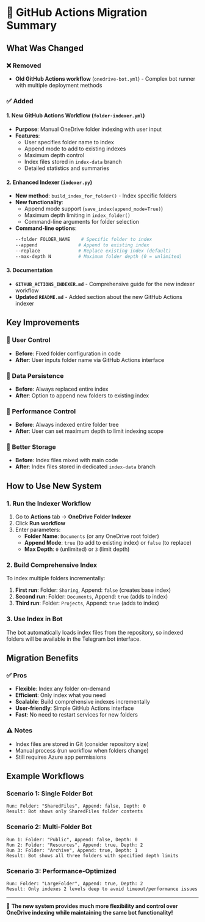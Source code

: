 # 🔄 GitHub Actions Migration Summary

## What Was Changed

### ❌ Removed
- **Old GitHub Actions workflow** (`onedrive-bot.yml`) - Complex bot runner with multiple deployment methods

### ✅ Added 

#### 1. New GitHub Actions Workflow (`folder-indexer.yml`)
- **Purpose**: Manual OneDrive folder indexing with user input
- **Features**:
  - User specifies folder name to index
  - Append mode to add to existing indexes
  - Maximum depth control
  - Index files stored in `index-data` branch
  - Detailed statistics and summaries

#### 2. Enhanced Indexer (`indexer.py`)
- **New method**: `build_index_for_folder()` - Index specific folders
- **New functionality**: 
  - Append mode support (`save_index(append_mode=True)`)
  - Maximum depth limiting in `index_folder()`
  - Command-line arguments for folder selection
- **Command-line options**:
  ```bash
  --folder FOLDER_NAME    # Specific folder to index
  --append               # Append to existing index  
  --replace              # Replace existing index (default)
  --max-depth N          # Maximum folder depth (0 = unlimited)
  ```

#### 3. Documentation
- **`GITHUB_ACTIONS_INDEXER.md`** - Comprehensive guide for the new indexer workflow
- **Updated `README.md`** - Added section about the new GitHub Actions indexer

## Key Improvements

### 🎯 User Control
- **Before**: Fixed folder configuration in code
- **After**: User inputs folder name via GitHub Actions interface

### 📝 Data Persistence  
- **Before**: Always replaced entire index
- **After**: Option to append new folders to existing index

### 📏 Performance Control
- **Before**: Always indexed entire folder tree
- **After**: User can set maximum depth to limit indexing scope

### 💾 Better Storage
- **Before**: Index files mixed with main code
- **After**: Index files stored in dedicated `index-data` branch

## How to Use New System

### 1. Run the Indexer Workflow
1. Go to **Actions** tab → **OneDrive Folder Indexer**
2. Click **Run workflow**
3. Enter parameters:
   - **Folder Name**: `Documents` (or any OneDrive root folder)
   - **Append Mode**: `true` (to add to existing index) or `false` (to replace)
   - **Max Depth**: `0` (unlimited) or `3` (limit depth)

### 2. Build Comprehensive Index
To index multiple folders incrementally:

1. **First run**: Folder: `Sharing`, Append: `false` (creates base index)
2. **Second run**: Folder: `Documents`, Append: `true` (adds to index)
3. **Third run**: Folder: `Projects`, Append: `true` (adds to index)

### 3. Use Index in Bot
The bot automatically loads index files from the repository, so indexed folders will be available in the Telegram bot interface.

## Migration Benefits

### ✅ Pros
- **Flexible**: Index any folder on-demand
- **Efficient**: Only index what you need
- **Scalable**: Build comprehensive indexes incrementally  
- **User-friendly**: Simple GitHub Actions interface
- **Fast**: No need to restart services for new folders

### ⚠️ Notes
- Index files are stored in Git (consider repository size)
- Manual process (run workflow when folders change)
- Still requires Azure app permissions

## Example Workflows

### Scenario 1: Single Folder Bot
```
Run: Folder: "SharedFiles", Append: false, Depth: 0
Result: Bot shows only SharedFiles folder contents
```

### Scenario 2: Multi-Folder Bot
```
Run 1: Folder: "Public", Append: false, Depth: 0
Run 2: Folder: "Resources", Append: true, Depth: 2  
Run 3: Folder: "Archive", Append: true, Depth: 1
Result: Bot shows all three folders with specified depth limits
```

### Scenario 3: Performance-Optimized
```
Run: Folder: "LargeFolder", Append: true, Depth: 2
Result: Only indexes 2 levels deep to avoid timeout/performance issues
```

---

🎉 **The new system provides much more flexibility and control over OneDrive indexing while maintaining the same bot functionality!**
